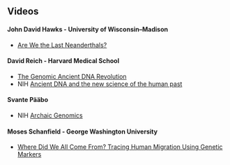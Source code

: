 ## Videos

#### John David Hawks - University of Wisconsin–Madison
* [Are We the Last Neanderthals?](https://www.youtube.com/watch?v=0uRCVyJ7-0c)

#### David Reich - Harvard Medical School
* [The Genomic Ancient DNA Revolution](https://www.youtube.com/watch?v=Iq0Uur4Oiz4)
* NIH [Ancient DNA and the new science of the human past](https://www.youtube.com/watch?v=EfHGhWfxWoA)

#### Svante Pääbo
* NIH [Archaic Genomics](https://www.youtube.com/watch?v=M7VdRKQuAa8)

#### Moses Schanfield - George Washington University
* [Where Did We All Come From? Tracing Human Migration Using Genetic Markers](https://www.youtube.com/watch?v=dhOYxbsifkI)
